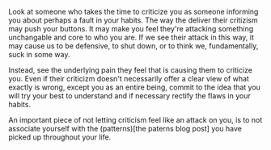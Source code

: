 Look at someone who takes the time to criticize you as someone informing you about perhaps a fault in your habits. The way the deliver their critizism may push your buttons. It may make you feel they're attacking something unchangable and core to who you are. If we see their attack in this way, it may cause us to be defensive, to shut down, or to think we, fundamentally, suck in some way.

Instead, see the underlying pain they feel that is causing them to criticize you. Even if their criticizm doesn't necessarily offer a clear view of what exactly is wrong, except you as an entire being, commit to the idea that you will try your best to understand and if necessary rectify the flaws in your habits. 

An important piece of not letting criticism feel like an attack on you, is to not associate yourself with the (patterns)[the paterns blog post] you have picked up throughout your life.